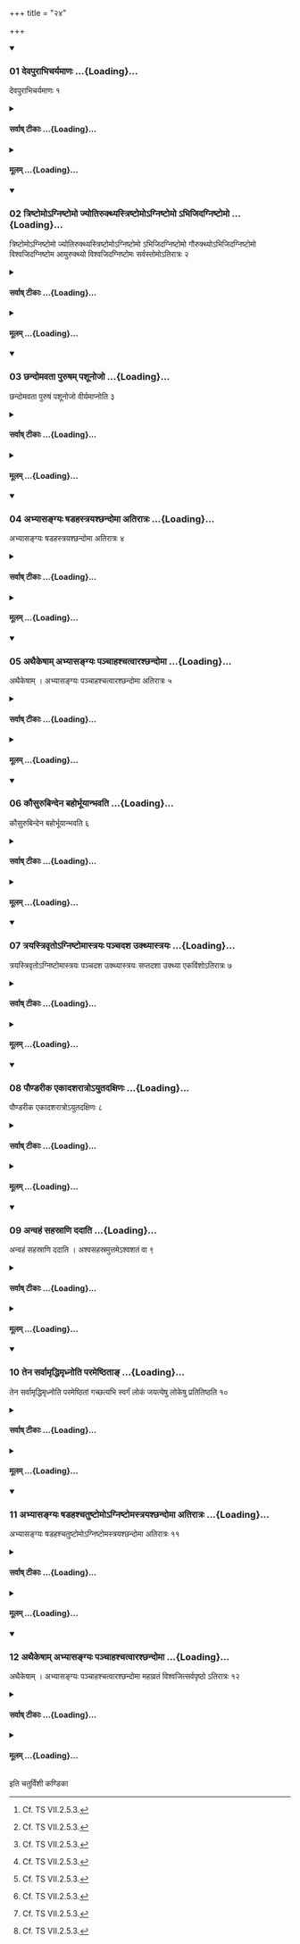 +++
title = "२४"

+++

<div class="js_include" includetitle="true" newlevelforh1="3" unfilled url="/vedAH_yajuH/taittirIyam/sUtram/ApastambaH/shrautam/vishvAsa-prastutiH/22/24/01_devapurAbhicharyamANaH.md">
<details open><summary><h3>01 देवपुराभिचर्यमाणः ...{Loading}...</h3></summary>

देवपुराभिचर्यमाणः १
</details>
</div>
<div class="js_include collapsed" newlevelforh1="4" title="सर्वाष् टीकाः" unfilled url="/vedAH_yajuH/taittirIyam/sUtram/ApastambaH/shrautam/sarvASh_TIkAH/22/24/01_devapurAbhicharyamANaH.md">
<details><summary><h4>सर्वाष् टीकाः ...{Loading}...</h4></summary>
<details><summary>थिते</summary>

1. (A sacrificer) against whom black magic is practised by his enemy, should perform the second ten-day sacrifice called Devapur (city of the Gods).[^1]  

[^1]: Cf. TS VII.2.5.3.  
</details>
</details>
</div>
<div class="js_include collapsed" newlevelforh1="4" title="मूलम्" unfilled url="/vedAH_yajuH/taittirIyam/sUtram/ApastambaH/shrautam/mUlam/22/24/01_devapurAbhicharyamANaH.md">
<details><summary><h4>मूलम् ...{Loading}...</h4></summary>

देवपुराभिचर्यमाणः १
</details>
</div>
<div class="js_include" includetitle="true" newlevelforh1="3" unfilled url="/vedAH_yajuH/taittirIyam/sUtram/ApastambaH/shrautam/vishvAsa-prastutiH/22/24/02_triShTomo-gniShTomo_jyotirukthyastriShTomo-gniShTomo.abhijidagniShTomo.md">
<details open><summary><h3>02 त्रिष्टोमोऽग्निष्टोमो ज्योतिरुक्थ्यस्त्रिष्टोमोऽग्निष्टोमो ऽभिजिदग्निष्टोमो ...{Loading}...</h3></summary>

त्रिष्टोमोऽग्निष्टोमो ज्योतिरुक्थ्यस्त्रिष्टोमोऽग्निष्टोमो ऽभिजिदग्निष्टोमो गौरुक्थ्योऽभिजिदग्निष्टोमो विश्वजिदग्निष्टोम आयुरुक्थ्यो विश्वजिदग्निष्टोमः सर्वस्तोमोऽतिरात्रः २
</details>
</div>
<div class="js_include collapsed" newlevelforh1="4" title="सर्वाष् टीकाः" unfilled url="/vedAH_yajuH/taittirIyam/sUtram/ApastambaH/shrautam/sarvASh_TIkAH/22/24/02_triShTomo-gniShTomo_jyotirukthyastriShTomo-gniShTomo.abhijidagniShTomo.md">
<details><summary><h4>सर्वाष् टीकाः ...{Loading}...</h4></summary>
<details><summary>थिते</summary>

2. (The days in it are as follows): Triṣṭoma Agniṣṭoma, Jyotis as an Ukthya, Triṣṭoma Agniṣṭoma, Abhijit as an Agniṣṭoma, Go as an Ukthya, Abhijit as an Agniṣṭoma, Viśavjit as an Agniṣṭoma, Āyus as an Ukthya, Viśvajit as an Agniṣṭoma, and Atirātra with all the Stomas.[^1]  

[^1]: Cp. TMB XXII.17.1. 
</details>
</details>
</div>
<div class="js_include collapsed" newlevelforh1="4" title="मूलम्" unfilled url="/vedAH_yajuH/taittirIyam/sUtram/ApastambaH/shrautam/mUlam/22/24/02_triShTomo-gniShTomo_jyotirukthyastriShTomo-gniShTomo.abhijidagniShTomo.md">
<details><summary><h4>मूलम् ...{Loading}...</h4></summary>

त्रिष्टोमोऽग्निष्टोमो ज्योतिरुक्थ्यस्त्रिष्टोमोऽग्निष्टोमो ऽभिजिदग्निष्टोमो गौरुक्थ्योऽभिजिदग्निष्टोमो विश्वजिदग्निष्टोम आयुरुक्थ्यो विश्वजिदग्निष्टोमः सर्वस्तोमोऽतिरात्रः २
</details>
</div>
<div class="js_include" includetitle="true" newlevelforh1="3" unfilled url="/vedAH_yajuH/taittirIyam/sUtram/ApastambaH/shrautam/vishvAsa-prastutiH/22/24/03_ChandomavatA_puruSham_pashUnojo.md">
<details open><summary><h3>03 छन्दोमवता पुरुषम् पशूनोजो ...{Loading}...</h3></summary>

छन्दोमवता पुरुषं पशूनोजो वीर्यमाप्नोति ३
</details>
</div>
<div class="js_include collapsed" newlevelforh1="4" title="सर्वाष् टीकाः" unfilled url="/vedAH_yajuH/taittirIyam/sUtram/ApastambaH/shrautam/sarvASh_TIkAH/22/24/03_ChandomavatA_puruSham_pashUnojo.md">
<details><summary><h4>सर्वाष् टीकाः ...{Loading}...</h4></summary>
<details><summary>थिते</summary>

3. (A sacrificer) obtains a man (servant), cattle, power and valour by means of a ten-day sacrifice consisting of Chandoma-days[^1].  

[^1]: Cp. TMB XXII.16.1.  
</details>
</details>
</div>
<div class="js_include collapsed" newlevelforh1="4" title="मूलम्" unfilled url="/vedAH_yajuH/taittirIyam/sUtram/ApastambaH/shrautam/mUlam/22/24/03_ChandomavatA_puruSham_pashUnojo.md">
<details><summary><h4>मूलम् ...{Loading}...</h4></summary>

छन्दोमवता पुरुषं पशूनोजो वीर्यमाप्नोति ३
</details>
</div>
<div class="js_include" includetitle="true" newlevelforh1="3" unfilled url="/vedAH_yajuH/taittirIyam/sUtram/ApastambaH/shrautam/vishvAsa-prastutiH/22/24/04_abhyAsangyaH_ShaDahastrayashChandomA_atirAtraH.md">
<details open><summary><h3>04 अभ्यासङ्ग्यः षडहस्त्रयश्छन्दोमा अतिरात्रः ...{Loading}...</h3></summary>

अभ्यासङ्ग्यः षडहस्त्रयश्छन्दोमा अतिरात्रः ४
</details>
</div>
<div class="js_include collapsed" newlevelforh1="4" title="सर्वाष् टीकाः" unfilled url="/vedAH_yajuH/taittirIyam/sUtram/ApastambaH/shrautam/sarvASh_TIkAH/22/24/04_abhyAsangyaH_ShaDahastrayashChandomA_atirAtraH.md">
<details><summary><h4>सर्वाष् टीकाः ...{Loading}...</h4></summary>
<details><summary>थिते</summary>

4. (The days in it are as follows): six-day Abhyāsaṅgya peirod, the three Chandoma-days[^1] and an Atirātra.  

[^1]: See the note on XXII. 18.8. 
</details>
</details>
</div>
<div class="js_include collapsed" newlevelforh1="4" title="मूलम्" unfilled url="/vedAH_yajuH/taittirIyam/sUtram/ApastambaH/shrautam/mUlam/22/24/04_abhyAsangyaH_ShaDahastrayashChandomA_atirAtraH.md">
<details><summary><h4>मूलम् ...{Loading}...</h4></summary>

अभ्यासङ्ग्यः षडहस्त्रयश्छन्दोमा अतिरात्रः ४
</details>
</div>
<div class="js_include" includetitle="true" newlevelforh1="3" unfilled url="/vedAH_yajuH/taittirIyam/sUtram/ApastambaH/shrautam/vishvAsa-prastutiH/22/24/05_athaikeShAm_abhyAsangyaH_panchAhashchatvArashChandomA.md">
<details open><summary><h3>05 अथैकेषाम् अभ्यासङ्ग्यः पञ्चाहश्चत्वारश्छन्दोमा ...{Loading}...</h3></summary>

अथैकेषाम् । अभ्यासङ्ग्यः पञ्चाहश्चत्वारश्छन्दोमा अतिरात्रः ५
</details>
</div>
<div class="js_include collapsed" newlevelforh1="4" title="सर्वाष् टीकाः" unfilled url="/vedAH_yajuH/taittirIyam/sUtram/ApastambaH/shrautam/sarvASh_TIkAH/22/24/05_athaikeShAm_abhyAsangyaH_panchAhashchatvArashChandomA.md">
<details><summary><h4>सर्वाष् टीकाः ...{Loading}...</h4></summary>
<details><summary>थिते</summary>

5. According to some,[^1] (the days are as follows): Abhyāsaṅgya-five-day-period, four Chandoma-days, and an Atirātra.  

[^1]: See TMB XXII.16.1.  

[^2]: See XXII.20.5.  
</details>
</details>
</div>
<div class="js_include collapsed" newlevelforh1="4" title="मूलम्" unfilled url="/vedAH_yajuH/taittirIyam/sUtram/ApastambaH/shrautam/mUlam/22/24/05_athaikeShAm_abhyAsangyaH_panchAhashchatvArashChandomA.md">
<details><summary><h4>मूलम् ...{Loading}...</h4></summary>

अथैकेषाम् । अभ्यासङ्ग्यः पञ्चाहश्चत्वारश्छन्दोमा अतिरात्रः ५
</details>
</div>
<div class="js_include" includetitle="true" newlevelforh1="3" unfilled url="/vedAH_yajuH/taittirIyam/sUtram/ApastambaH/shrautam/vishvAsa-prastutiH/22/24/06_kausurubindena_bahorbhUyAnbhavati.md">
<details open><summary><h3>06 कौसुरुबिन्देन बहोर्भूयान्भवति ...{Loading}...</h3></summary>

कौसुरुबिन्देन बहोर्भूयान्भवति ६
</details>
</div>
<div class="js_include collapsed" newlevelforh1="4" title="सर्वाष् टीकाः" unfilled url="/vedAH_yajuH/taittirIyam/sUtram/ApastambaH/shrautam/sarvASh_TIkAH/22/24/06_kausurubindena_bahorbhUyAnbhavati.md">
<details><summary><h4>सर्वाष् टीकाः ...{Loading}...</h4></summary>
<details><summary>थिते</summary>

6. (The sacrificer) becomes more than much by (the performance of the ten-day-sacrifice) of Kusurubindas.[^1]  

[^1]: Cf. TMB XXII.15.2;  
</details>
</details>
</div>
<div class="js_include collapsed" newlevelforh1="4" title="मूलम्" unfilled url="/vedAH_yajuH/taittirIyam/sUtram/ApastambaH/shrautam/mUlam/22/24/06_kausurubindena_bahorbhUyAnbhavati.md">
<details><summary><h4>मूलम् ...{Loading}...</h4></summary>

कौसुरुबिन्देन बहोर्भूयान्भवति ६
</details>
</div>
<div class="js_include" includetitle="true" newlevelforh1="3" unfilled url="/vedAH_yajuH/taittirIyam/sUtram/ApastambaH/shrautam/vishvAsa-prastutiH/22/24/07_trayastrivRto-gniShTomAstrayaH_panchadasha_ukthyAstrayaH.md">
<details open><summary><h3>07 त्रयस्त्रिवृतोऽग्निष्टोमास्त्रयः पञ्चदश उक्थ्यास्त्रयः ...{Loading}...</h3></summary>

त्रयस्त्रिवृतोऽग्निष्टोमास्त्रयः पञ्चदश उक्थ्यास्त्रयः सप्तदशा उक्थ्या एकविंशोऽतिरात्रः ७
</details>
</div>
<div class="js_include collapsed" newlevelforh1="4" title="सर्वाष् टीकाः" unfilled url="/vedAH_yajuH/taittirIyam/sUtram/ApastambaH/shrautam/sarvASh_TIkAH/22/24/07_trayastrivRto-gniShTomAstrayaH_panchadasha_ukthyAstrayaH.md">
<details><summary><h4>सर्वाष् टीकाः ...{Loading}...</h4></summary>
<details><summary>थिते</summary>

7. (The days in it are as follows): three nine-versed Agni stomas, three fifteen-versed Ukthyas, three seventeen-versed Ukthyas, and a twenty-one-versed Atirātra.   

[^1]: Cf. TMB XXII.15.1; JB II.332.  
</details>
</details>
</div>
<div class="js_include collapsed" newlevelforh1="4" title="मूलम्" unfilled url="/vedAH_yajuH/taittirIyam/sUtram/ApastambaH/shrautam/mUlam/22/24/07_trayastrivRto-gniShTomAstrayaH_panchadasha_ukthyAstrayaH.md">
<details><summary><h4>मूलम् ...{Loading}...</h4></summary>

त्रयस्त्रिवृतोऽग्निष्टोमास्त्रयः पञ्चदश उक्थ्यास्त्रयः सप्तदशा उक्थ्या एकविंशोऽतिरात्रः ७
</details>
</div>
<div class="js_include" includetitle="true" newlevelforh1="3" unfilled url="/vedAH_yajuH/taittirIyam/sUtram/ApastambaH/shrautam/vishvAsa-prastutiH/22/24/08_pauNDarIka_ekAdasharAtro-yutadaxiNaH.md">
<details open><summary><h3>08 पौण्डरीक एकादशरात्रोऽयुतदक्षिणः ...{Loading}...</h3></summary>

पौण्डरीक एकादशरात्रोऽयुतदक्षिणः ८
</details>
</div>
<div class="js_include collapsed" newlevelforh1="4" title="सर्वाष् टीकाः" unfilled url="/vedAH_yajuH/taittirIyam/sUtram/ApastambaH/shrautam/sarvASh_TIkAH/22/24/08_pauNDarIka_ekAdasharAtro-yutadaxiNaH.md">
<details><summary><h4>सर्वाष् टीकाः ...{Loading}...</h4></summary>
<details><summary>थिते</summary>

8. In the eleven-day sacrifice Paundarīka (the sacrificer) should give ten thousand cows as sacrificial gifts.[^1]  

[^1]: Cf. TMB XXII.18.6. 
</details>
</details>
</div>
<div class="js_include collapsed" newlevelforh1="4" title="मूलम्" unfilled url="/vedAH_yajuH/taittirIyam/sUtram/ApastambaH/shrautam/mUlam/22/24/08_pauNDarIka_ekAdasharAtro-yutadaxiNaH.md">
<details><summary><h4>मूलम् ...{Loading}...</h4></summary>

पौण्डरीक एकादशरात्रोऽयुतदक्षिणः ८
</details>
</div>
<div class="js_include" includetitle="true" newlevelforh1="3" unfilled url="/vedAH_yajuH/taittirIyam/sUtram/ApastambaH/shrautam/vishvAsa-prastutiH/22/24/09_anvahaM_sahasrANi_dadAti.md">
<details open><summary><h3>09 अन्वहं सहस्राणि ददाति ...{Loading}...</h3></summary>

अन्वहं सहस्राणि ददाति । अश्वसहस्रमुत्तमेऽश्वशतं वा ९
</details>
</div>
<div class="js_include collapsed" newlevelforh1="4" title="सर्वाष् टीकाः" unfilled url="/vedAH_yajuH/taittirIyam/sUtram/ApastambaH/shrautam/sarvASh_TIkAH/22/24/09_anvahaM_sahasrANi_dadAti.md">
<details><summary><h4>सर्वाष् टीकाः ...{Loading}...</h4></summary>
<details><summary>थिते</summary>

9. On every day he should give one thousand cows; on the last day he should give one thousand horses or one hundred horses. 
</details>
</details>
</div>
<div class="js_include collapsed" newlevelforh1="4" title="मूलम्" unfilled url="/vedAH_yajuH/taittirIyam/sUtram/ApastambaH/shrautam/mUlam/22/24/09_anvahaM_sahasrANi_dadAti.md">
<details><summary><h4>मूलम् ...{Loading}...</h4></summary>

अन्वहं सहस्राणि ददाति । अश्वसहस्रमुत्तमेऽश्वशतं वा ९
</details>
</div>
<div class="js_include" includetitle="true" newlevelforh1="3" unfilled url="/vedAH_yajuH/taittirIyam/sUtram/ApastambaH/shrautam/vishvAsa-prastutiH/22/24/10_tena_sarvAmRddhimRdhnoti_parameShThitA~N.md">
<details open><summary><h3>10 तेन सर्वामृद्धिमृध्नोति परमेष्ठिताङ् ...{Loading}...</h3></summary>

तेन सर्वामृद्धिमृध्नोति परमेष्ठितां गच्छत्यभि स्वर्गं लोकं जयत्येषु लोकेषु प्रतितिष्ठति १०
</details>
</div>
<div class="js_include collapsed" newlevelforh1="4" title="सर्वाष् टीकाः" unfilled url="/vedAH_yajuH/taittirIyam/sUtram/ApastambaH/shrautam/sarvASh_TIkAH/22/24/10_tena_sarvAmRddhimRdhnoti_parameShThitA~N.md">
<details><summary><h4>सर्वाष् टीकाः ...{Loading}...</h4></summary>
<details><summary>थिते</summary>

10. By means of it he obtains all the prosperity, goes to the highest state,[^1] goes to the heaven (and) becomes firmly established in these worlds.   

[^1]: Cf. TMB XXII.18.5. 

</details>
</details>
</div>
<div class="js_include collapsed" newlevelforh1="4" title="मूलम्" unfilled url="/vedAH_yajuH/taittirIyam/sUtram/ApastambaH/shrautam/mUlam/22/24/10_tena_sarvAmRddhimRdhnoti_parameShThitA~N.md">
<details><summary><h4>मूलम् ...{Loading}...</h4></summary>

तेन सर्वामृद्धिमृध्नोति परमेष्ठितां गच्छत्यभि स्वर्गं लोकं जयत्येषु लोकेषु प्रतितिष्ठति १०
</details>
</div>
<div class="js_include" includetitle="true" newlevelforh1="3" unfilled url="/vedAH_yajuH/taittirIyam/sUtram/ApastambaH/shrautam/vishvAsa-prastutiH/22/24/11_abhyAsangyaH_ShaDahashchatuShTomo-gniShTomastrayashChandomA_atirAtraH.md">
<details open><summary><h3>11 अभ्यासङ्ग्यः षडहश्चतुष्टोमोऽग्निष्टोमस्त्रयश्छन्दोमा अतिरात्रः ...{Loading}...</h3></summary>

अभ्यासङ्ग्यः षडहश्चतुष्टोमोऽग्निष्टोमस्त्रयश्छन्दोमा अतिरात्रः ११
</details>
</div>
<div class="js_include collapsed" newlevelforh1="4" title="सर्वाष् टीकाः" unfilled url="/vedAH_yajuH/taittirIyam/sUtram/ApastambaH/shrautam/sarvASh_TIkAH/22/24/11_abhyAsangyaH_ShaDahashchatuShTomo-gniShTomastrayashChandomA_atirAtraH.md">
<details><summary><h4>सर्वाष् टीकाः ...{Loading}...</h4></summary>
<details><summary>थिते</summary>

11. (The days in it are as follows): Abhyāsangya six-day period, a Catuṣṭoma Agniṣṭoma, three Chandoma-days and an Atirātra.  

[^1]: Cp. TMB XXII.18.1. 
</details>
</details>
</div>
<div class="js_include collapsed" newlevelforh1="4" title="मूलम्" unfilled url="/vedAH_yajuH/taittirIyam/sUtram/ApastambaH/shrautam/mUlam/22/24/11_abhyAsangyaH_ShaDahashchatuShTomo-gniShTomastrayashChandomA_atirAtraH.md">
<details><summary><h4>मूलम् ...{Loading}...</h4></summary>

अभ्यासङ्ग्यः षडहश्चतुष्टोमोऽग्निष्टोमस्त्रयश्छन्दोमा अतिरात्रः ११
</details>
</div>
<div class="js_include" includetitle="true" newlevelforh1="3" unfilled url="/vedAH_yajuH/taittirIyam/sUtram/ApastambaH/shrautam/vishvAsa-prastutiH/22/24/12_athaikeShAm_abhyAsangyaH_panchAhashchatvArashChandomA.md">
<details open><summary><h3>12 अथैकेषाम् अभ्यासङ्ग्यः पञ्चाहश्चत्वारश्छन्दोमा ...{Loading}...</h3></summary>

अथैकेषाम् । अभ्यासङ्ग्यः पञ्चाहश्चत्वारश्छन्दोमा महाव्रतं विश्वजित्सर्वपृष्ठो ऽतिरात्रः १२
</details>
</div>
<div class="js_include collapsed" newlevelforh1="4" title="सर्वाष् टीकाः" unfilled url="/vedAH_yajuH/taittirIyam/sUtram/ApastambaH/shrautam/sarvASh_TIkAH/22/24/12_athaikeShAm_abhyAsangyaH_panchAhashchatvArashChandomA.md">
<details><summary><h4>सर्वाष् टीकाः ...{Loading}...</h4></summary>
<details><summary>थिते</summary>

12. According to some (the days in it are as follows): Abhyāsaṅgya-five-day-period, four Chandoma-days, Mahāvrata-day and a Viśvajit performed as an Atirātra with all the Pr̥ṣṭhas.  
</details>
</details>
</div>
<div class="js_include collapsed" newlevelforh1="4" title="मूलम्" unfilled url="/vedAH_yajuH/taittirIyam/sUtram/ApastambaH/shrautam/mUlam/22/24/12_athaikeShAm_abhyAsangyaH_panchAhashchatvArashChandomA.md">
<details><summary><h4>मूलम् ...{Loading}...</h4></summary>

अथैकेषाम् । अभ्यासङ्ग्यः पञ्चाहश्चत्वारश्छन्दोमा महाव्रतं विश्वजित्सर्वपृष्ठो ऽतिरात्रः १२
</details>
</div>

  
इति चतुर्विंशी कण्डिका 
